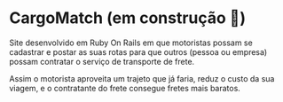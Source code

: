 # CargoMatch (em construção 🚧)
Site desenvolvido em Ruby On Rails em que motoristas possam se cadastrar e postar as suas rotas para que outros (pessoa ou empresa) possam contratar o serviço de transporte de frete.

Assim o motorista aproveita um trajeto que já faria, reduz o custo da sua viagem, e o contratante do frete consegue fretes mais baratos.
